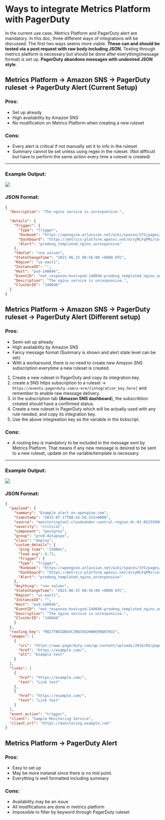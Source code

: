 # Ways to integrate Metrics Platform with PagerDuty

In the current use case, Metrics Platform and PagerDuty alert are mandatory. In this doc, three different ways of integrations will be discussed. The first two ways seems more viable. **These can and should be tested via a post request with raw body including JSON.** Testing through metrics platform is necessary but should be done after everything(message format) is set up. **PagerDuty abandons messages with undesired JSON style**.


## Metrics Platform → Amazon SNS → PagerDuty ruleset → PagerDuty Alert (Current Setup)

### Pros:
- Set up already
- High availability by Amazon SNS
- No modification on Metrics Platform when creating a new ruleset

### Cons:
- Every alert is critical if not manually set it to info in the ruleset
- Summary cannot be set unless using regex in the ruleset. (Not difficult but have to perform the same action every time a ruleset is created)

---
### Example Output:
![](https://i.imgur.com/B3CkvIE.png)

### JSON Format:

```JSON
{
  "Description": "The nginx service is unresponsive.",
  
  "details": {
    "Trigger": {
      "Type": "Trigger",
      "Runbook": "https://wpengine.atlassian.net/wiki/spaces/SYS/pages/2193621272/Nginx+unresponsive",
      "Dashboard": "https://metrics-platform.wpesvc.net/d/vyMLFqPMz/corrections-service-dashboard?orgId=1&var-hostTotal=12&var-host=pod-140046",
      "Alert": "prodeng_templated_nginx_unresponsive"
    },
    "fdafsd": "<no value>",
    "StateChangeTime": "2021-06-25 00:56:00 +0000 UTC",
    "Region": "us-east1",
    "InstanceID": "",
    "Host": "pod-140046",
    "EventID": "net_response:host=pod-140046:prodeng_templated_nginx_unresponsive",
    "Description": "The nginx service is unresponsive.",
    "ClusterID": "140046"
  }
}
```

## Metrics Platform → Amazon SNS → PagerDuty ruleset → PagerDuty Alert (Different setup)

### Pros:
- Semi-set up already
- High availability by Amazon SNS
- Fancy message format (Summary is shown and alert state level can be set)
- With a workaround, there is no need to create new Amazon SNS subscription everytime a new ruleset is created.
 1. Create a new ruleset in PagerDuty and copy its integration key.
 1. create a SNS https subscription to a ruleset → ```https://events.pagerduty.com/x-ere/[integration_key_here]``` and remember to enable raw message delivery.
 1. In the subscription tab **(Amazon SNS dashboard**), the subscribtion created should have a confirmed status.
 1. Create a new ruleset in PagerDuty which will be actually used with any rule needed, and copy its integration key.
 1. Use the above integreation key as the variable in the tickscript. 

### Cons:
- A routing key is mandatory to be included in the message sent by Metrics Platform. That means if any new message is desired to be sent to a new ruleset, update on the variable/template is necessary. 

---
### Example Output:
![](https://i.imgur.com/PmDqZqB.png)

### JSON Format:

```JSON
{
  "payload": {
    "summary": "Example alert on wpengine.com",
    "timestamp": "2015-07-17T08:42:58.315+0000",
    "source": "monitoringtool:cloudvendor:central-region-dc-01:852559987:cluster/api-stats-prod-003",
    "severity": "critical",
    "component": "postgres",
    "group": "prod-datapipe",
    "class": "deploy",
    "custom_details": {
      "ping time": "1500ms",
      "load avg": 0.75,
      "Trigger": {
      "Type": "Trigger",
      "Runbook": "https://wpengine.atlassian.net/wiki/spaces/SYS/pages/2193621272/Nginx+unresponsive",
      "Dashboard": "https://metrics-platform.wpesvc.net/d/vyMLFqPMz/corrections-service-dashboard?orgId=1&var-hostTotal=12&var-host=pod-140046",
      "Alert": "prodeng_templated_nginx_unresponsive"
    },
    "Anything": "<no value>",
    "StateChangeTime": "2021-06-25 00:56:00 +0000 UTC",
    "Region": "us-east1",
    "InstanceID": "",
    "Host": "pod-140046",
    "EventID": "net_response:host=pod-140046:prodeng_templated_nginx_unresponsive",
    "Description": "The nginx service is unresponsive.",
    "ClusterID": "140046"
    }
  },
  "routing_key": "R027TB4IDBUVC3N63VQ2HWHE90Q6TKUJ",
  "images": [
    {
      "src": "https://www.pagerduty.com/wp-content/uploads/2016/05/pagerduty-logo-green.png",
      "href": "https://example.com/",
      "alt": "Example text"
    }
  ],
  "links": [
    {
      "href": "https://example.com/",
      "text": "Link text"
    }, 
    {
      "href": "https://example.com/",
      "text": "Link text"
    }
  ],
  "event_action": "trigger",
  "client": "Sample Monitoring Service",
  "client_url": "https://monitoring.example.com"
} 

```


## Metrics Platform → PagerDuty Alert

### Pros:
- Easy to set up
- May be more instanat since there is no mid point.
- Everything is well formatted including summary

### Cons:
- Availability may be an issue
- All modifications are done in metrics platform
- Impossible to filter by keyword through PagerDuty ruleset
